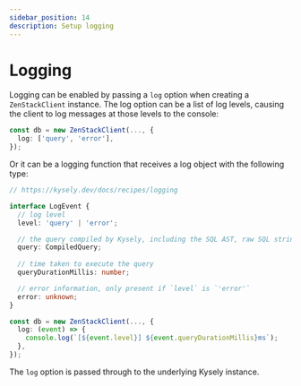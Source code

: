 ```yaml
---
sidebar_position: 14
description: Setup logging
---
```


# Logging

Logging can be enabled by passing a `log` option when creating a `ZenStackClient` instance. The log option can be a list of log levels, causing the client to log messages at those levels to the console:

```ts
const db = new ZenStackClient(..., {
  log: ['query', 'error'],
});
```

Or it can be a logging function that receives a log object with the following type:

```ts
// https://kysely.dev/docs/recipes/logging

interface LogEvent {
  // log level
  level: 'query' | 'error';

  // the query compiled by Kysely, including the SQL AST, raw SQL string, and parameters.
  query: CompiledQuery;
  
  // time taken to execute the query
  queryDurationMillis: number; 

  // error information, only present if `level` is `'error'`
  error: unknown;
}
```

```ts
const db = new ZenStackClient(..., {
  log: (event) => {
    console.log(`[${event.level}] ${event.queryDurationMillis}ms`);
  },
});
```

The `log` option is passed through to the underlying Kysely instance.
